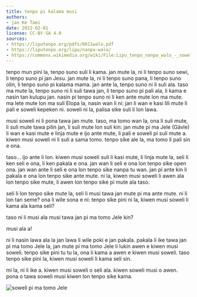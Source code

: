 ```yaml
---
title: tenpo pi kalama musi
authors:
- jan Ke Tami
date: 2022-02-01
license: CC-BY-SA 4.0
sources:
- https://liputenpo.org/pdfs/0011walo.pdf
- https://liputenpo.org/lipu/nanpa-walo/
- https://commons.wikimedia.org/wiki/File:Lipu_tenpo_nanpa_walo_-_soweli_pi_ma_tomo_Jele.png
---
```


tenpo mun pini la, tenpo suno suli li kama. jan mute la, ni li tenpo suno sewi, li tenpo suno pi jan Jesu. jan mute la, ni li tenpo suno pana, li tenpo suno olin, li tenpo suno pi kalama mama. jan ante la, tenpo suno ni li suli ala. taso ma mute la, tenpo suno ni li suli tawa jan, li tenpo suno pi pali ala, li kama e nasin tan kulupu jan. nasin pi tenpo suno ni li ken ante mute lon ma mute. ma lete mute lon ma suli Elopa la, nasin wan li ni: jan li wan e kasi lili mute li pali e soweli kepeken ni. soweli ni la, palisa sike suli li lon lawa.

musi soweli ni li pona tawa jan mute. taso, ma tomo wan la, ona li suli mute, li suli mute tawa pilin jan, li suli mute lon suli kin: jan mute pi ma Jele (Gävle) li wan e kasi mute e linja mute e ijo ante mute, li pali e soweli pi suli mute a. kiwen musi soweli ni li suli a sama tomo. tenpo sike ale la, ma tomo li pali sin e ona.

taso… ijo ante li lon. kiwen musi soweli suli li kasi mute, li linja mute la, seli li ken seli e ona, li ken pakala e ona. jan wan li seli e ona lon tenpo sike open ona. jan wan ante li seli e ona lon tenpo sike nanpa tu wan. jan pi ante kin li pakala e ona lon tenpo sike ante mute. ni la, kiwen musi soweli li awen ala lon tenpo sike mute, li awen lon tenpo sike pi mute ala taso.

seli li lon tenpo sike mute la, seli li musi tawa jan mute pi ma ante mute. ni li lon tan seme? ona li wile sona e ni: tenpo sike pini ni la, kiwen musi soweli li kama ala kama seli?

taso ni li musi ala musi tawa jan pi ma tomo Jele kin?

musi ala a!

ni li nasin lawa ala la jan lawa li wile poki e jan pakala. pakala li ike tawa jan pi ma tomo Jele la, jan mute pi ma tomo Jele li lukin awen e kiwen musi soweli. tenpo sike pini tu tu la, ona li kama a awen e kiwen musi soweli. taso tenpo sike pini la, kiwen musi soweli li kama seli sin.

mi la, ni li ike a. kiwen musi soweli o seli ala. kiwen soweli musi o awen. pona o tawa soweli musi kiwen lon tenpo sike kama.

![soweli pi ma tomo Jele](https://upload.wikimedia.org/wikipedia/commons/1/18/Lipu_tenpo_nanpa_walo_-_soweli_pi_ma_tomo_Jele.png)